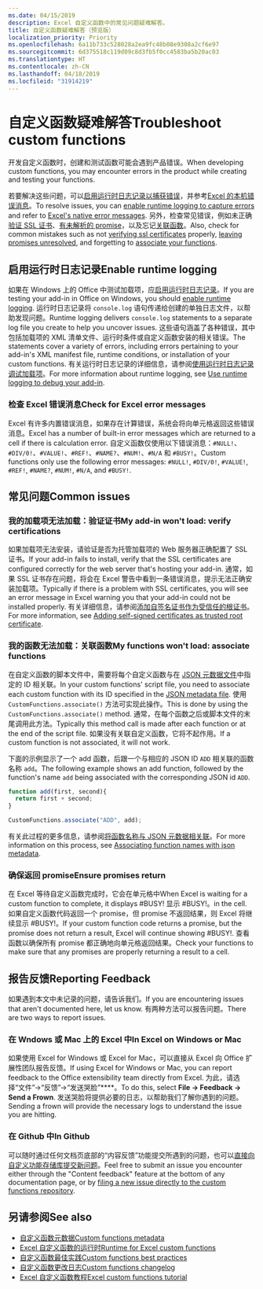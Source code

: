 ```yaml
---
ms.date: 04/15/2019
description: Excel 自定义函数中的常见问题疑难解答。
title: 自定义函数疑难解答（预览版）
localization_priority: Priority
ms.openlocfilehash: 6a11b733c528028a2ea9fc48b08e9308a2cf6e97
ms.sourcegitcommit: 6d375518c119d09c8d3fb5f0cc4583ba5b20ac03
ms.translationtype: HT
ms.contentlocale: zh-CN
ms.lasthandoff: 04/18/2019
ms.locfileid: "31914219"
---
```

# <a name="troubleshoot-custom-functions"></a><span data-ttu-id="c2247-103">自定义函数疑难解答</span><span class="sxs-lookup"><span data-stu-id="c2247-103">Troubleshoot custom functions</span></span>

<span data-ttu-id="c2247-104">开发自定义函数时，创建和测试函数可能会遇到产品错误。</span><span class="sxs-lookup"><span data-stu-id="c2247-104">When developing custom functions, you may encounter errors in the product while creating and testing your functions.</span></span>

<span data-ttu-id="c2247-105">若要解决这些问题，可以[启用运行时日志记录以捕获错误](#enable-runtime-logging)，并参考[Excel 的本机错误消息](#check-for-excel-error-messages)。</span><span class="sxs-lookup"><span data-stu-id="c2247-105">To resolve issues, you can [enable runtime logging to capture errors](#enable-runtime-logging) and refer to [Excel's native error messages](#check-for-excel-error-messages).</span></span> <span data-ttu-id="c2247-106">另外，检查常见错误，例如未正确[验证 SSL 证书](#my-add-in-wont-load-verify-certificates)、[有未解析的 promise](#ensure-promises-return)，以及忘记[关联函数](#my-functions-wont-load-associate-functions)。</span><span class="sxs-lookup"><span data-stu-id="c2247-106">Also, check for common mistakes such as not [verifying ssl certificates](#my-add-in-wont-load-verify-certificates) properly, [leaving promises unresolved](#ensure-promises-return), and forgetting to [associate your functions](#my-functions-wont-load-associate-functions).</span></span>

## <a name="enable-runtime-logging"></a><span data-ttu-id="c2247-107">启用运行时日志记录</span><span class="sxs-lookup"><span data-stu-id="c2247-107">Enable runtime logging</span></span>

<span data-ttu-id="c2247-108">如果在 Windows 上的 Office 中测试加载项，应[启用运行时日志记录](/office/dev/add-ins/testing/troubleshoot-manifest#use-runtime-logging-to-debug-your-add-in)。</span><span class="sxs-lookup"><span data-stu-id="c2247-108">If you are testing your add-in in Office on Windows, you should [enable runtime logging](/office/dev/add-ins/testing/troubleshoot-manifest#use-runtime-logging-to-debug-your-add-in).</span></span> <span data-ttu-id="c2247-109">运行时日志记录将 `console.log` 语句传递给创建的单独日志文件，以帮助发现问题。</span><span class="sxs-lookup"><span data-stu-id="c2247-109">Runtime logging delivers `console.log` statements to a separate log file you create to help you uncover issues.</span></span> <span data-ttu-id="c2247-110">这些语句涵盖了各种错误，其中包括加载项的 XML 清单文件、运行时条件或自定义函数安装的相关错误。</span><span class="sxs-lookup"><span data-stu-id="c2247-110">The statements cover a variety of errors, including errors pertaining to your add-in's XML manifest file, runtime conditions, or installation of your custom functions.</span></span>  <span data-ttu-id="c2247-111">有关运行时日志记录的详细信息，请参阅[使用运行时日志记录调试加载项](/office/dev/add-ins/testing/troubleshoot-manifest#use-runtime-logging-to-debug-your-add-in)。</span><span class="sxs-lookup"><span data-stu-id="c2247-111">For more information about runtime logging, see [Use runtime logging to debug your add-in](/office/dev/add-ins/testing/troubleshoot-manifest#use-runtime-logging-to-debug-your-add-in).</span></span>  

### <a name="check-for-excel-error-messages"></a><span data-ttu-id="c2247-112">检查 Excel 错误消息</span><span class="sxs-lookup"><span data-stu-id="c2247-112">Check for Excel error messages</span></span>

<span data-ttu-id="c2247-113">Excel 有许多内置错误消息，如果存在计算错误，系统会将向单元格返回这些错误消息。</span><span class="sxs-lookup"><span data-stu-id="c2247-113">Excel has a number of built-in error messages which are returned to a cell if there is calculation error.</span></span> <span data-ttu-id="c2247-114">自定义函数仅使用以下错误消息：`#NULL!`、`#DIV/0!`、`#VALUE!`、`#REF!`、`#NAME?`、`#NUM!`、`#N/A` 和 `#BUSY!`。</span><span class="sxs-lookup"><span data-stu-id="c2247-114">Custom functions only use the following error messages: `#NULL!`, `#DIV/0!`, `#VALUE!`, `#REF!`, `#NAME?`, `#NUM!`, `#N/A`, and `#BUSY!`.</span></span>

## <a name="common-issues"></a><span data-ttu-id="c2247-115">常见问题</span><span class="sxs-lookup"><span data-stu-id="c2247-115">Common issues</span></span>

### <a name="my-add-in-wont-load-verify-certificates"></a><span data-ttu-id="c2247-116">我的加载项无法加载：验证证书</span><span class="sxs-lookup"><span data-stu-id="c2247-116">My add-in won't load: verify certifications</span></span>

<span data-ttu-id="c2247-117">如果加载项无法安装，请验证是否为托管加载项的 Web 服务器正确配置了 SSL 证书。</span><span class="sxs-lookup"><span data-stu-id="c2247-117">If your add-in fails to install, verify that the SSL certificates are configured correctly for the web server that's hosting your add-in.</span></span> <span data-ttu-id="c2247-118">通常，如果 SSL 证书存在问题，将会在 Excel 警告中看到一条错误消息，提示无法正确安装加载项。</span><span class="sxs-lookup"><span data-stu-id="c2247-118">Typically if there is a problem with SSL certificates, you will see an error message in Excel warning you that your add-in could not be installed properly.</span></span> <span data-ttu-id="c2247-119">有关详细信息，请参阅[添加自签名证书作为受信任的根证书](https://github.com/OfficeDev/generator-office/blob/master/src/docs/ssl.md)。</span><span class="sxs-lookup"><span data-stu-id="c2247-119">For more information, see [Adding self-signed certificates as trusted root certificate](https://github.com/OfficeDev/generator-office/blob/master/src/docs/ssl.md).</span></span>

### <a name="my-functions-wont-load-associate-functions"></a><span data-ttu-id="c2247-120">我的函数无法加载：关联函数</span><span class="sxs-lookup"><span data-stu-id="c2247-120">My functions won't load: associate functions</span></span>

<span data-ttu-id="c2247-121">在自定义函数的脚本文件中，需要将每个自定义函数与在 [JSON 元数据文件](custom-functions-json.md)中指定的 ID 相关联。</span><span class="sxs-lookup"><span data-stu-id="c2247-121">In your custom functions' script file, you need to associate each custom function with its ID specified in the [JSON metadata file](custom-functions-json.md).</span></span> <span data-ttu-id="c2247-122">使用 `CustomFunctions.associate()` 方法可实现此操作。</span><span class="sxs-lookup"><span data-stu-id="c2247-122">This is done by using the `CustomFunctions.associate()` method.</span></span> <span data-ttu-id="c2247-123">通常，在每个函数之后或脚本文件的末尾调用此方法。</span><span class="sxs-lookup"><span data-stu-id="c2247-123">Typically this method call is made after each function or at the end of the script file.</span></span> <span data-ttu-id="c2247-124">如果没有关联自定义函数，它将不起作用。</span><span class="sxs-lookup"><span data-stu-id="c2247-124">If a custom function is not associated, it will not work.</span></span>

<span data-ttu-id="c2247-125">下面的示例显示了一个 add 函数，后跟一个与相应的 JSON ID `ADD` 相关联的函数名称 `add`。</span><span class="sxs-lookup"><span data-stu-id="c2247-125">The following example shows an add function, followed by the function's name `add` being associated with the corresponding JSON id `ADD`.</span></span>

```js
function add(first, second){
  return first + second;
}

CustomFunctions.associate("ADD", add);
```

<span data-ttu-id="c2247-126">有关此过程的更多信息，请参阅[将函数名称与 JSON 元数据相关联](/office/dev/add-ins/excel/custom-functions-best-practices#associating-function-names-with-json-metadata)。</span><span class="sxs-lookup"><span data-stu-id="c2247-126">For more information on this process, see [Associating function names with json metadata](/office/dev/add-ins/excel/custom-functions-best-practices#associating-function-names-with-json-metadata).</span></span>

### <a name="ensure-promises-return"></a><span data-ttu-id="c2247-127">确保返回 promise</span><span class="sxs-lookup"><span data-stu-id="c2247-127">Ensure promises return</span></span>

<span data-ttu-id="c2247-128">在 Excel 等待自定义函数完成时，它会在单元格中</span><span class="sxs-lookup"><span data-stu-id="c2247-128">When Excel is waiting for a custom function to complete, it displays #BUSY!</span></span> <span data-ttu-id="c2247-129">显示 #BUSY!。</span><span class="sxs-lookup"><span data-stu-id="c2247-129">in the cell.</span></span> <span data-ttu-id="c2247-130">如果自定义函数代码返回一个 promise，但 promise 不返回结果，则 Excel 将继续显示 #BUSY!。</span><span class="sxs-lookup"><span data-stu-id="c2247-130">If your custom function code returns a promise, but the promise does not return a result, Excel will continue showing #BUSY!.</span></span> <span data-ttu-id="c2247-131">查看函数以确保所有 promise 都正确地向单元格返回结果。</span><span class="sxs-lookup"><span data-stu-id="c2247-131">Check your functions to make sure that any promises are properly returning a result to a cell.</span></span>

## <a name="reporting-feedback"></a><span data-ttu-id="c2247-132">报告反馈</span><span class="sxs-lookup"><span data-stu-id="c2247-132">Reporting Feedback</span></span>

<span data-ttu-id="c2247-133">如果遇到本文中未记录的问题，请告诉我们。</span><span class="sxs-lookup"><span data-stu-id="c2247-133">If you are encountering issues that aren't documented here, let us know.</span></span> <span data-ttu-id="c2247-134">有两种方法可以报告问题。</span><span class="sxs-lookup"><span data-stu-id="c2247-134">There are two ways to report issues.</span></span>

### <a name="in-excel-on-windows-or-mac"></a><span data-ttu-id="c2247-135">在 Wndows 或 Mac 上的 Excel 中</span><span class="sxs-lookup"><span data-stu-id="c2247-135">In Excel on Windows or Mac</span></span>

<span data-ttu-id="c2247-136">如果使用 Excel for Windows 或 Excel for Mac，可以直接从 Excel 向 Office 扩展性团队报告反馈。</span><span class="sxs-lookup"><span data-stu-id="c2247-136">If using Excel for Windows or Mac, you can report feedback to the Office extensibility team directly from Excel.</span></span> <span data-ttu-id="c2247-137">为此，请选择“文件”->“反馈”->“发送哭脸”\*\*\*\*。</span><span class="sxs-lookup"><span data-stu-id="c2247-137">To do this, select **File -> Feedback -> Send a Frown**.</span></span> <span data-ttu-id="c2247-138">发送哭脸将提供必要的日志，以帮助我们了解你遇到的问题。</span><span class="sxs-lookup"><span data-stu-id="c2247-138">Sending a frown will provide the necessary logs to understand the issue you are hitting.</span></span>

### <a name="in-github"></a><span data-ttu-id="c2247-139">在 Github 中</span><span class="sxs-lookup"><span data-stu-id="c2247-139">In Github</span></span>

<span data-ttu-id="c2247-140">可以随时通过任何文档页底部的“内容反馈”功能提交所遇到的问题，也可以[直接向自定义功能存储库提交新问题](https://github.com/OfficeDev/Excel-Custom-Functions/issues)。</span><span class="sxs-lookup"><span data-stu-id="c2247-140">Feel free to submit an issue you encounter either through the "Content feedback" feature at the bottom of any documentation page, or by [filing a new issue directly to the custom functions repository](https://github.com/OfficeDev/Excel-Custom-Functions/issues).</span></span>

## <a name="see-also"></a><span data-ttu-id="c2247-141">另请参阅</span><span class="sxs-lookup"><span data-stu-id="c2247-141">See also</span></span>

* [<span data-ttu-id="c2247-142">自定义函数元数据</span><span class="sxs-lookup"><span data-stu-id="c2247-142">Custom functions metadata</span></span>](custom-functions-json.md)
* [<span data-ttu-id="c2247-143">Excel 自定义函数的运行时</span><span class="sxs-lookup"><span data-stu-id="c2247-143">Runtime for Excel custom functions</span></span>](custom-functions-runtime.md)
* [<span data-ttu-id="c2247-144">自定义函数最佳实践</span><span class="sxs-lookup"><span data-stu-id="c2247-144">Custom functions best practices</span></span>](custom-functions-best-practices.md)
* [<span data-ttu-id="c2247-145">自定义函数更改日志</span><span class="sxs-lookup"><span data-stu-id="c2247-145">Custom functions changelog</span></span>](custom-functions-changelog.md)
* [<span data-ttu-id="c2247-146">Excel 自定义函数教程</span><span class="sxs-lookup"><span data-stu-id="c2247-146">Excel custom functions tutorial</span></span>](../tutorials/excel-tutorial-create-custom-functions.md)
